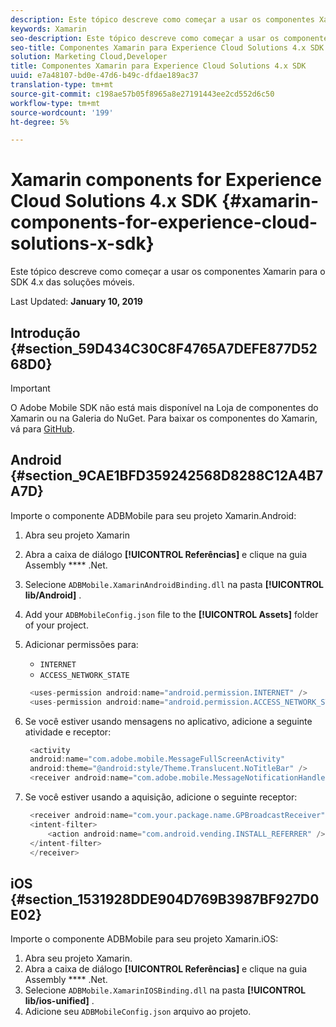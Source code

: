 ```yaml
---
description: Este tópico descreve como começar a usar os componentes Xamarin para o SDK 4.x das soluções móveis.
keywords: Xamarin
seo-description: Este tópico descreve como começar a usar os componentes Xamarin para o SDK 4.x das soluções móveis.
seo-title: Componentes Xamarin para Experience Cloud Solutions 4.x SDK
solution: Marketing Cloud,Developer
title: Componentes Xamarin para Experience Cloud Solutions 4.x SDK
uuid: e7a48107-bd0e-47d6-b49c-dfdae189ac37
translation-type: tm+mt
source-git-commit: c198ae57b05f8965a8e27191443ee2cd552d6c50
workflow-type: tm+mt
source-wordcount: '199'
ht-degree: 5%

---
```



# Xamarin components for Experience Cloud Solutions 4.x SDK {#xamarin-components-for-experience-cloud-solutions-x-sdk}

Este tópico descreve como começar a usar os componentes Xamarin para o SDK 4.x das soluções móveis.

Last Updated: **January 10, 2019**

## Introdução {#section_59D434C30C8F4765A7DEFE877D5268D0}

>[!IMPORTANT]
>
>O Adobe Mobile SDK não está mais disponível na Loja de componentes do Xamarin ou na Galeria do NuGet. Para baixar os componentes do Xamarin, vá para [GitHub](https://github.com/Adobe-Marketing-Cloud/mobile-services).

## Android {#section_9CAE1BFD359242568D8288C12A4B7A7D}

Importe o componente ADBMobile para seu projeto Xamarin.Android:

1. Abra seu projeto Xamarin
1. Abra a caixa de diálogo **[!UICONTROL Referências]** e clique na guia Assembly **** .Net.
1. Selecione `ADBMobile.XamarinAndroidBinding.dll` na pasta **[!UICONTROL lib/Android]** .
1. Add your `ADBMobileConfig.json` file to the **[!UICONTROL Assets]** folder of your project.
1. Adicionar permissões para:

   * `INTERNET`
   * `ACCESS_NETWORK_STATE`

   ```java
    <uses-permission android:name="android.permission.INTERNET" />
    <uses-permission android:name="android.permission.ACCESS_NETWORK_STATE" />
   ```

1. Se você estiver usando mensagens no aplicativo, adicione a seguinte atividade e receptor:

   ```java
    <activity 
    android:name="com.adobe.mobile.MessageFullScreenActivity" 
    android:theme="@android:style/Theme.Translucent.NoTitleBar" />
    <receiver android:name="com.adobe.mobile.MessageNotificationHandler" />
   ```

1. Se você estiver usando a aquisição, adicione o seguinte receptor:

   ```java
    <receiver android:name="com.your.package.name.GPBroadcastReceiver" android:exported="true">
    <intent-filter>
        <action android:name="com.android.vending.INSTALL_REFERRER" />
    </intent-filter>
    </receiver>
   ```

## iOS {#section_1531928DDE904D769B3987BF927D0E02}

Importe o componente ADBMobile para seu projeto Xamarin.iOS:

1. Abra seu projeto Xamarin.
1. Abra a caixa de diálogo **[!UICONTROL Referências]** e clique na guia Assembly **** .Net.
1. Selecione `ADBMobile.XamarinIOSBinding.dll` na pasta **[!UICONTROL lib/ios-unified]** .
1. Adicione seu `ADBMobileConfig.json` arquivo ao projeto.
